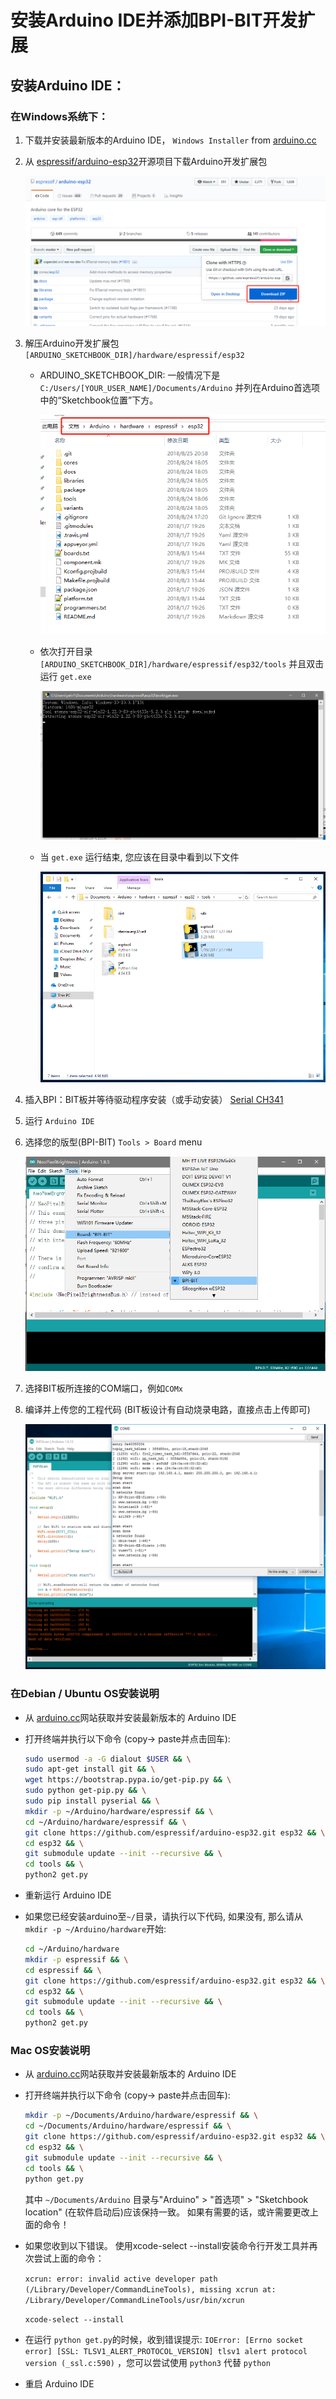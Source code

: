 # 安装Arduino IDE并添加BPI-BIT开发扩展

## 安装Arduino IDE： 

### 在Windows系统下：
1. 下载并安装最新版本的Arduino IDE， ```Windows Installer``` from [arduino.cc](https://www.arduino.cc/en/Main/Software)
2. 从 [espressif/arduino-esp32](https://github.com/espressif/arduino-esp32)开源项目下载Arduino开发扩展包

    ![Step 1](./Image/win-1.png)

3. 解压Arduino开发扩展包  ```[ARDUINO_SKETCHBOOK_DIR]/hardware/espressif/esp32```
    
    - ARDUINO_SKETCHBOOK_DIR: 一般情况下是 ```C:/Users/[YOUR_USER_NAME]/Documents/Arduino``` 并列在Arduino首选项中的“Sketchbook位置”下方。
        
        ![Step 2](./Image/win-2.png)

    - 依次打开目录 ```[ARDUINO_SKETCHBOOK_DIR]/hardware/espressif/esp32/tools``` 并且双击运行 ```get.exe```
        
        ![Step 3](./Image/win-3.png)

    - 当 ```get.exe``` 运行结束, 您应该在目录中看到以下文件

        ![Step 4](./Image/win-4.png)

4. 插入BPI：BIT板并等待驱动程序安装（或手动安装） [Serial CH341](http://www.wch.cn/downloads/file/5.html) 
5. 运行 `Arduino IDE`
6. 选择您的版型(BPI-BIT) ```Tools > Board``` menu

    ![Step 5](./Image/win-5.png)

7. 选择BIT板所连接的COM端口，例如`COMx`
8. 编译并上传您的工程代码 (BIT板设计有自动烧录电路，直接点击上传即可)

    ![Arduino IDE Example](./Image/arduino-ide.png)

### 在Debian / Ubuntu OS安装说明

- 从 [arduino.cc](https://www.arduino.cc/en/Main/Software)网站获取并安装最新版本的 Arduino IDE
- 打开终端并执行以下命令 (copy-> paste并点击回车):

  ```bash
  sudo usermod -a -G dialout $USER && \
  sudo apt-get install git && \
  wget https://bootstrap.pypa.io/get-pip.py && \
  sudo python get-pip.py && \
  sudo pip install pyserial && \
  mkdir -p ~/Arduino/hardware/espressif && \
  cd ~/Arduino/hardware/espressif && \
  git clone https://github.com/espressif/arduino-esp32.git esp32 && \
  cd esp32 && \
  git submodule update --init --recursive && \
  cd tools && \
  python2 get.py
  ```
- 重新运行 Arduino IDE

- 如果您已经安装arduino至`~/`目录，请执行以下代码, 如果没有, 那么请从 `mkdir -p ~/Arduino/hardware`开始:

  ```bash
  cd ~/Arduino/hardware
  mkdir -p espressif && \
  cd espressif && \
  git clone https://github.com/espressif/arduino-esp32.git esp32 && \
  cd esp32 && \
  git submodule update --init --recursive && \
  cd tools && \
  python2 get.py
  ```

### Mac OS安装说明

- 从 [arduino.cc](https://www.arduino.cc/en/Main/Software)网站获取并安装最新版本的 Arduino IDE
- 打开终端并执行以下命令 (copy-> paste并点击回车):

  ```bash
  mkdir -p ~/Documents/Arduino/hardware/espressif && \
  cd ~/Documents/Arduino/hardware/espressif && \
  git clone https://github.com/espressif/arduino-esp32.git esp32 && \
  cd esp32 && \
  git submodule update --init --recursive && \
  cd tools && \
  python get.py 
  ```
  其中 `~/Documents/Arduino` 目录与"Arduino" > "首选项" > "Sketchbook location" (在软件启动后)应该保持一致。 如果有需要的话，或许需要更改上面的命令！
  
- 如果您收到以下错误。 使用xcode-select --install安装命令行开发工具并再次尝试上面的命令：

  ```xcrun: error: invalid active developer path (/Library/Developer/CommandLineTools), missing xcrun at: /Library/Developer/CommandLineTools/usr/bin/xcrun```
  
  ```xcode-select --install```
  
- 在运行 `python get.py`的时候，收到错误提示: `IOError: [Errno socket error] [SSL: TLSV1_ALERT_PROTOCOL_VERSION] tlsv1 alert protocol version (_ssl.c:590)` ，您可以尝试使用 `python3` 代替 `python` 

- 重启 Arduino IDE
